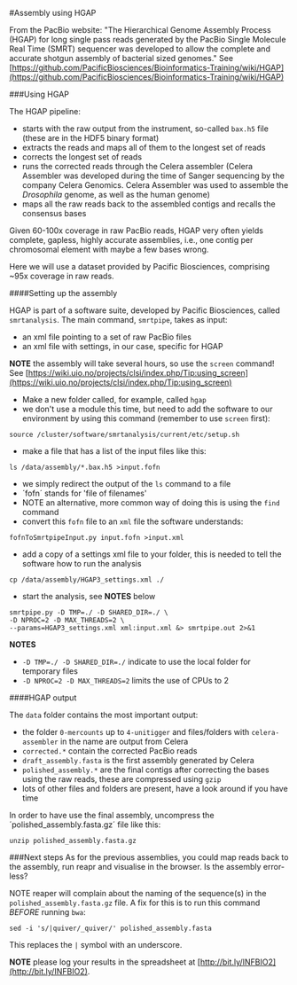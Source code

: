 #Assembly using HGAP

From the PacBio website: "The Hierarchical Genome Assembly Process (HGAP) for long single pass reads generated by the PacBio Single Molecule Real Time (SMRT) sequencer was developed to allow the complete and accurate shotgun assembly of bacterial sized genomes." See [https://github.com/PacificBiosciences/Bioinformatics-Training/wiki/HGAP](https://github.com/PacificBiosciences/Bioinformatics-Training/wiki/HGAP)

###Using HGAP

The HGAP pipeline:

* starts with the raw output from the instrument, so-called `bax.h5` file (these are in the HDF5 binary format)
* extracts the reads and maps all of them to the longest set of reads
* corrects the longest set of reads
* runs the corrected reads through the Celera assembler (Celera Assembler was developed during the time of Sanger sequencing by the company Celera Genomics. Celera Assembler was used to assemble the *Drosophila* genome, as well as the human genome)
* maps all the raw reads back to the assembled contigs and recalls the consensus bases

Given 60-100x coverage in raw PacBio reads, HGAP very often yields complete, gapless, highly accurate assemblies, i.e., one contig per chromosomal element with maybe a few bases wrong.

Here we will use a dataset provided by Pacific Biosciences, comprising ~95x coverage in raw reads.

####Setting up the assembly

HGAP is part of a software suite, developed by Pacific Biosciences, called `smrtanalysis`. The main command, `smrtpipe`, takes as input:

* an xml file pointing to a set of raw PacBio files
* an xml file with settings, in our case, specific for HGAP

**NOTE** the assembly will take several hours, so use the `screen` command! See [https://wiki.uio.no/projects/clsi/index.php/Tip:using_screen](https://wiki.uio.no/projects/clsi/index.php/Tip:using_screen)

* Make a new folder called, for example, called `hgap`
* we don't use a module this time, but need to add the software to our environment by using this command (remember to use `screen` first):

```
source /cluster/software/smrtanalysis/current/etc/setup.sh
```

* make a file that has a list of the input files like this:

```
ls /data/assembly/*.bax.h5 >input.fofn
```

* we simply redirect the output of the `ls` command to a file
* ´fofn´ stands for 'file of filenames'
* NOTE an alternative, more common way of doing this is using the `find` command
* convert this `fofn` file to an `xml` file the software understands:

```
fofnToSmrtpipeInput.py input.fofn >input.xml
```

* add a copy of a settings xml file to your folder, this is needed to tell the software how to run the analysis

```
cp /data/assembly/HGAP3_settings.xml ./
```

* start the analysis, see **NOTES** below


```
smrtpipe.py -D TMP=./ -D SHARED_DIR=./ \  
-D NPROC=2 -D MAX_THREADS=2 \  
--params=HGAP3_settings.xml xml:input.xml &> smrtpipe.out 2>&1
```

**NOTES**

* `-D TMP=./ -D SHARED_DIR=./` indicate to use the local folder for temporary files
* `-D NPROC=2 -D MAX_THREADS=2` limits the use of CPUs to 2


####HGAP output

The `data` folder contains the most important output:

* the folder `0-mercounts` up to `4-unitigger` and files/folders with `celera-assembler` in the name are output from Celera
* `corrected.*` contain the corrected PacBio reads
* `draft_assembly.fasta` is the first assembly generated by Celera
* `polished_assembly.*` are the final contigs after correcting the bases using the raw reads, these are compressed using `gzip`
* lots of other files and folders are present, have a look around if you have time

In order to have use the final assembly, uncompress the ´polished_assembly.fasta.gz´ file like this:

```
unzip polished_assembly.fasta.gz
```

###Next steps
As for the previous assemblies, you could map reads back to the assembly, run reapr and visualise in the browser. Is the assembly error-less?

NOTE reaper will complain about the naming of the sequence(s) in the `polished_assembly.fasta.gz` file. A fix for this is to run this command *BEFORE* running `bwa`:

```
sed -i 's/|quiver/_quiver/' polished_assembly.fasta
```

This replaces the `|` symbol with an underscore.

**NOTE** please log your results in the spreadsheet at [http://bit.ly/INFBIO2](http://bit.ly/INFBIO2).